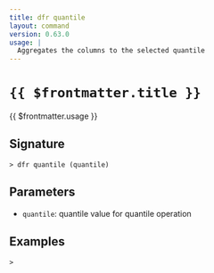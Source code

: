 ```yaml
---
title: dfr quantile
layout: command
version: 0.63.0
usage: |
  Aggregates the columns to the selected quantile
---
```


# `{{ $frontmatter.title }}`

<div style='white-space: pre-wrap;'>{{ $frontmatter.usage }}</div>

## Signature

```> dfr quantile (quantile)```

## Parameters

 -  `quantile`: quantile value for quantile operation

## Examples


```shell
>
```
